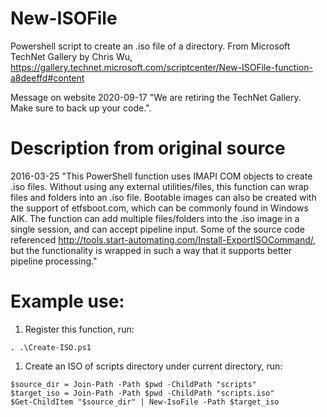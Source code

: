 # New-ISOFile
Powershell script to create an .iso file of a directory. From Microsoft TechNet Gallery by Chris Wu, https://gallery.technet.microsoft.com/scriptcenter/New-ISOFile-function-a8deeffd#content

Message on website 2020-09-17 "We are retiring the TechNet Gallery. Make sure to back up your code.". 

# Description from original source
2016-03-25 "This PowerShell function uses IMAPI COM objects to create .iso files.
Without using any external utilities/files, this function can wrap files and folders into an .iso file. Bootable images can also be created with the support of etfsboot.com, which can be commonly found in Windows AIK. The function can add multiple files/folders into the .iso image in a single session, and can accept pipeline input.
Some of the source code referenced http://tools.start-automating.com/Install-ExportISOCommand/, but the functionality is wrapped in such a way that it supports better pipeline processing."

# Example use:
1. Register this function, run:
```
. .\Create-ISO.ps1
```
1. Create an ISO of scripts directory under current directory, run:
```
$source_dir = Join-Path -Path $pwd -ChildPath "scripts"
$target_iso = Join-Path -Path $pwd -ChildPath "scripts.iso"
$Get-ChildItem "$source_dir" | New-IsoFile -Path $target_iso
```